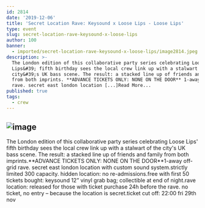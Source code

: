 ```yaml
---
id: 2814
date: '2019-12-06'
title: 'Secret Location Rave: Keysound x Loose Lips - Loose Lips'
type: event
slug: secret-location-rave-keysound-x-loose-lips
author: 100
banner:
  - imported/secret-location-rave-keysound-x-loose-lips/image2814.jpeg
description: >-
  The London edition of this collaborative party series celebrating Loose
  Lips&#39; fifth birthday sees the local crew link up with a stalwart of the
  city&#39;s UK bass scene. The result: a stacked line up of friends and family
  from both imprints. **ADVANCE TICKETS ONLY: NONE ON THE DOOR** 1-away off-grid
  rave. secret east london location [...]Read More...
published: true
tags:
  - crew
---
```

![image](../imported/secret-location-rave-keysound-x-loose-lips/image2814.jpeg)
---
The London edition of this collaborative party series celebrating Loose Lips' fifth birthday sees the local crew link up with a stalwart of the city's UK bass scene. The result: a stacked line up of friends and family from both imprints.\*\*ADVANCE TICKETS ONLY: NONE ON THE DOOR\*\*1-away off-grid rave. secret east london location with custom sound system.strictly limited 300 capacity. hidden location: no re-admissions.free with first 50 tickets bought: keysound 12” vinyl grab bag; collectible at end of night.rave location: released for those with ticket purchase 24h before the rave. no ticket, no entry – because the location is secret.ticket cut off: 22:00 fri 29th nov